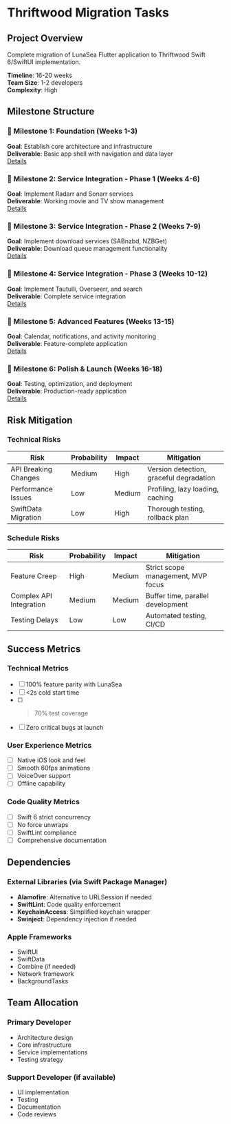 # Thriftwood Migration Tasks

## Project Overview

Complete migration of LunaSea Flutter application to Thriftwood Swift 6/SwiftUI implementation.

**Timeline**: 16-20 weeks  
**Team Size**: 1-2 developers  
**Complexity**: High

## Milestone Structure

### 🎯 Milestone 1: Foundation (Weeks 1-3)

**Goal**: Establish core architecture and infrastructure  
**Deliverable**: Basic app shell with navigation and data layer  
[Details](./milestones/milestone-1-foundation.md)

### 🎯 Milestone 2: Service Integration - Phase 1 (Weeks 4-6)

**Goal**: Implement Radarr and Sonarr services  
**Deliverable**: Working movie and TV show management  
[Details](./milestones/milestone-2-services-1.md)

### 🎯 Milestone 3: Service Integration - Phase 2 (Weeks 7-9)

**Goal**: Implement download services (SABnzbd, NZBGet)  
**Deliverable**: Download queue management functionality  
[Details](./milestones/milestone-3-services-2.md)

### 🎯 Milestone 4: Service Integration - Phase 3 (Weeks 10-12)

**Goal**: Implement Tautulli, Overseerr, and search  
**Deliverable**: Complete service integration  
[Details](./milestones/milestone-4-services-3.md)

### 🎯 Milestone 5: Advanced Features (Weeks 13-15)

**Goal**: Calendar, notifications, and activity monitoring  
**Deliverable**: Feature-complete application  
[Details](./milestones/milestone-5-advanced.md)

### 🎯 Milestone 6: Polish & Launch (Weeks 16-18)

**Goal**: Testing, optimization, and deployment  
**Deliverable**: Production-ready application  
[Details](./milestones/milestone-6-polish.md)

## Risk Mitigation

### Technical Risks

| Risk                 | Probability | Impact | Mitigation                              |
| -------------------- | ----------- | ------ | --------------------------------------- |
| API Breaking Changes | Medium      | High   | Version detection, graceful degradation |
| Performance Issues   | Low         | Medium | Profiling, lazy loading, caching        |
| SwiftData Migration  | Low         | High   | Thorough testing, rollback plan         |

### Schedule Risks

| Risk                    | Probability | Impact | Mitigation                         |
| ----------------------- | ----------- | ------ | ---------------------------------- |
| Feature Creep           | High        | Medium | Strict scope management, MVP focus |
| Complex API Integration | Medium      | Medium | Buffer time, parallel development  |
| Testing Delays          | Low         | Low    | Automated testing, CI/CD           |

## Success Metrics

### Technical Metrics

- [ ] 100% feature parity with LunaSea
- [ ] <2s cold start time
- [ ] > 70% test coverage
- [ ] Zero critical bugs at launch

### User Experience Metrics

- [ ] Native iOS look and feel
- [ ] Smooth 60fps animations
- [ ] VoiceOver support
- [ ] Offline capability

### Code Quality Metrics

- [ ] Swift 6 strict concurrency
- [ ] No force unwraps
- [ ] SwiftLint compliance
- [ ] Comprehensive documentation

## Dependencies

### External Libraries (via Swift Package Manager)

- **Alamofire**: Alternative to URLSession if needed
- **SwiftLint**: Code quality enforcement
- **KeychainAccess**: Simplified keychain wrapper
- **Swinject**: Dependency injection if needed

### Apple Frameworks

- SwiftUI
- SwiftData
- Combine (if needed)
- Network framework
- BackgroundTasks

## Team Allocation

### Primary Developer

- Architecture design
- Core infrastructure
- Service implementations
- Testing strategy

### Support Developer (if available)

- UI implementation
- Testing
- Documentation
- Code reviews
